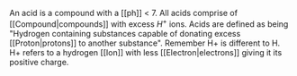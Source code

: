 An acid is a compound with a [[ph]] < 7. All acids comprise of [[Compound|compounds]] with excess $H^+$ ions. Acids are defined as being "Hydrogen containing substances capable of donating excess [[Proton|protons]] to another substance". Remember H+ is different to H. H+ refers to a hydrogen [[Ion]] with less [[Electron|electrons]] giving it its positive charge. 